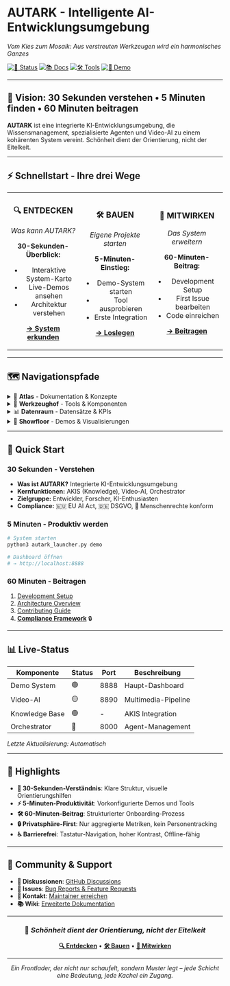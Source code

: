 # AUTARK - Intelligente AI-Entwicklungsumgebung
*Vom Kies zum Mosaik: Aus verstreuten Werkzeugen wird ein harmonisches Ganzes*

[![🚀 Status](https://img.shields.io/badge/Status-Active-green)](./docs/atlas/status.md)
[![📚 Docs](https://img.shields.io/badge/Docs-Complete-blue)](./docs/README.md)
[![🛠️ Tools](https://img.shields.io/badge/Tools-25+-orange)](./tools/README.md)
[![🎯 Demo](https://img.shields.io/badge/Demo-Live-brightgreen)](http://localhost:8888)

---

## 🎯 **Vision**: 30 Sekunden verstehen • 5 Minuten finden • 60 Minuten beitragen

**AUTARK** ist eine integrierte KI-Entwicklungsumgebung, die Wissensmanagement, spezialisierte Agenten und Video-AI zu einem kohärenten System vereint. Schönheit dient der Orientierung, nicht der Eitelkeit.

---

## ⚡ Schnellstart - Ihre drei Wege

<table>
<tr>
<td width="33%" align="center">

### 🔍 **ENTDECKEN**
*Was kann AUTARK?*

**30-Sekunden-Überblick:**
- Interaktive System-Karte
- Live-Demos ansehen
- Architektur verstehen

[**→ System erkunden**](./docs/atlas/overview.md)

</td>
<td width="33%" align="center">

### 🛠️ **BAUEN**
*Eigene Projekte starten*

**5-Minuten-Einstieg:**
- Demo-System starten
- Tool ausprobieren
- Erste Integration

[**→ Loslegen**](./docs/onboarding/quickstart.md)

</td>
<td width="33%" align="center">

### 🤝 **MITWIRKEN**
*Das System erweitern*

**60-Minuten-Beitrag:**
- Development Setup
- First Issue bearbeiten
- Code einreichen

[**→ Beitragen**](./governance/contributing.md)

</td>
</tr>
</table>

---

## 🗺️ Navigationspfade

<details>
<summary>📖 <strong>Atlas</strong> - Dokumentation & Konzepte</summary>

- [🏗️ Architektur](./docs/atlas/architecture.md) - System-Design & Komponenten
- [🧠 Wissensmanagement](./docs/atlas/knowledge.md) - AKIS & Knowledge Graph
- [🎬 Video-AI Pipeline](./docs/atlas/video-ai.md) - Multimedia-Verarbeitung
- [🛡️ Sicherheit & Ethik](./docs/atlas/security.md) - Governance & Compliance
- [📘 Glossar](./docs/atlas/glossary.md) - Begriffe & Definitionen

</details>

<details>
<summary>🔧 <strong>Werkzeughof</strong> - Tools & Komponenten</summary>

- [🎛️ Orchestrator](./tools/orchestrator.md) - Agent-Management
- [🎥 Video-AI](./tools/video-ai.md) - Multimedia-Analyse
- [🧠 Knowledge Base](./tools/knowledge.md) - Wissensspeicher
- [📊 Dashboard](./tools/dashboard.md) - Monitoring & Visualisierung
- [🔗 Integrationen](./tools/integrations.md) - APIs & Schnittstellen

</details>

<details>
<summary>📊 <strong>Datenraum</strong> - Datensätze & KPIs</summary>

- [📈 System-Metriken](./data/metrics.md) - Performance & Auslastung
- [🗃️ Datensätze](./data/datasets.md) - Kuratierte Datenquellen
- [🎯 KPI-Dashboard](./data/kpis.md) - Erfolgsindikatoren
- [📋 Audit-Trail](./data/audit.md) - Änderungshistorie

</details>

<details>
<summary>🎪 <strong>Showfloor</strong> - Demos & Visualisierungen</summary>

- [🗺️ System-Diagramm](./demos/system-map.md) - Interaktive Architektur-Karte
- [🌊 Datenfluss](./demos/dataflow.md) - Live-Pipeline-Visualisierung
- [🛣️ Roadmap](./demos/roadmap.md) - Entwicklungsmeilensteine
- [🎬 Video-Demos](./demos/videos.md) - Anwendungsbeispiele

</details>

---

## 🚀 Quick Start

### 30 Sekunden - Verstehen
- **Was ist AUTARK?** Integrierte KI-Entwicklungsumgebung
- **Kernfunktionen:** AKIS (Knowledge), Video-AI, Orchestrator
- **Zielgruppe:** Entwickler, Forscher, KI-Enthusiasten
- **Compliance:** 🇪🇺 EU AI Act, 🇩🇪 DSGVO, 👥 Menschenrechte konform

### 5 Minuten - Produktiv werden
```bash
# System starten
python3 autark_launcher.py demo

# Dashboard öffnen
# → http://localhost:8888
```

### 60 Minuten - Beitragen
1. [Development Setup](docs/onboarding/development-setup.md)
2. [Architecture Overview](docs/atlas/architecture.md)
3. [Contributing Guide](CONTRIBUTING.md)
4. [**Compliance Framework**](COMPLIANCE.md) 🔒

---

## 📊 Live-Status

| Komponente | Status | Port | Beschreibung |
|------------|--------|------|--------------|
| Demo System | 🟢 | 8888 | Haupt-Dashboard |
| Video-AI | 🟡 | 8890 | Multimedia-Pipeline |
| Knowledge Base | 🟢 | - | AKIS Integration |
| Orchestrator | 🔴 | 8000 | Agent-Management |

*Letzte Aktualisierung: Automatisch*

---

## 🌟 Highlights

- **🎯 30-Sekunden-Verständnis**: Klare Struktur, visuelle Orientierungshilfen
- **⚡ 5-Minuten-Produktivität**: Vorkonfigurierte Demos und Tools
- **🛠️ 60-Minuten-Beitrag**: Strukturierter Onboarding-Prozess
- **🔒 Privatsphäre-First**: Nur aggregierte Metriken, kein Personentracking
- **♿ Barrierefrei**: Tastatur-Navigation, hoher Kontrast, Offline-fähig

---

## 🤝 Community & Support

- **💬 Diskussionen**: [GitHub Discussions](https://github.com/statesflowwishes-sketch/autark/discussions)
- **🐛 Issues**: [Bug Reports & Feature Requests](https://github.com/statesflowwishes-sketch/autark/issues)
- **📧 Kontakt**: [Maintainer erreichen](mailto:maintainer@autark.dev)
- **📚 Wiki**: [Erweiterte Dokumentation](https://github.com/statesflowwishes-sketch/autark/wiki)

---

<div align="center">

### 🎨 *Schönheit dient der Orientierung, nicht der Eitelkeit*

**[🔍 Entdecken](./docs/atlas/overview.md)** • **[🛠️ Bauen](./docs/onboarding/quickstart.md)** • **[🤝 Mitwirken](./governance/contributing.md)**

---

*Ein Frontlader, der nicht nur schaufelt, sondern Muster legt – jede Schicht eine Bedeutung, jede Kachel ein Zugang.*

</div>